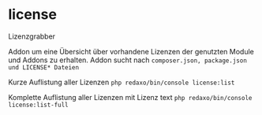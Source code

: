 # license
Lizenzgrabber

Addon um eine Übersicht über vorhandene Lizenzen der genutzten Module und Addons zu erhalten.
Addon sucht nach ```composer.json, package.json und LICENSE* Dateien```


Kurze Auflistung aller Lizenzen
```php redaxo/bin/console license:list```

Komplette Auflistung aller Lizenzen mit Lizenz text
```php redaxo/bin/console license:list-full``` 
